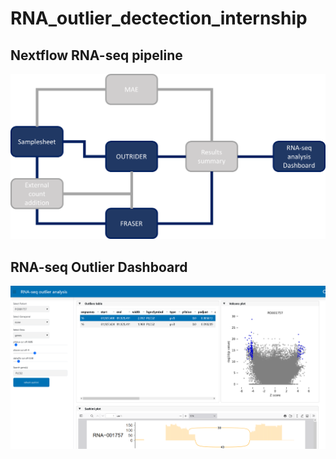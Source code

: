 # RNA_outlier_dectection_internship

## Nextflow RNA-seq pipeline
![plot](https://github.com/Timniem/RNA_outlier_dectection_internship/blob/main/flowchart_example_pipeline_analysis.png)

## RNA-seq Outlier Dashboard
![plot](https://github.com/Timniem/RNA_outlier_dectection_internship/blob/main/RNA-seq%20outlier%20analysis.png)
